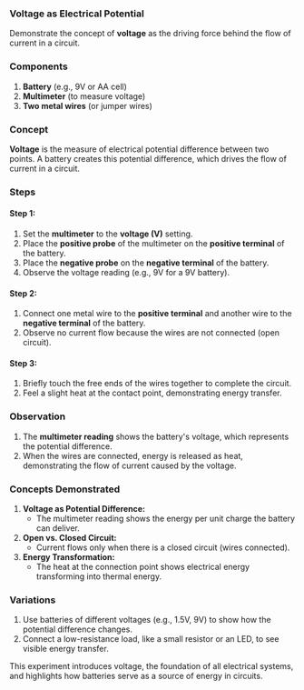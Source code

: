 ### **Voltage as Electrical Potential**

Demonstrate the concept of **voltage** as the driving force behind the flow of current in a circuit.

### **Components**

1. **Battery** (e.g., 9V or AA cell)
2. **Multimeter** (to measure voltage)
3. **Two metal wires** (or jumper wires)

### **Concept**

**Voltage** is the measure of electrical potential difference between two points. A battery creates this potential difference, which drives the flow of current in a circuit.

### **Steps**

#### Step 1:

1. Set the **multimeter** to the **voltage (V)** setting.
2. Place the **positive probe** of the multimeter on the **positive terminal** of the battery.
3. Place the **negative probe** on the **negative terminal** of the battery.
4. Observe the voltage reading (e.g., 9V for a 9V battery).

#### Step 2:

1. Connect one metal wire to the **positive terminal** and another wire to the **negative terminal** of the battery.
2. Observe no current flow because the wires are not connected (open circuit).

#### Step 3:

1. Briefly touch the free ends of the wires together to complete the circuit.
2. Feel a slight heat at the contact point, demonstrating energy transfer.

### **Observation**

1. The **multimeter reading** shows the battery's voltage, which represents the potential difference.
2. When the wires are connected, energy is released as heat, demonstrating the flow of current caused by the voltage.

### **Concepts Demonstrated**

1. **Voltage as Potential Difference:**
   - The multimeter reading shows the energy per unit charge the battery can deliver.
2. **Open vs. Closed Circuit:**
   - Current flows only when there is a closed circuit (wires connected).
3. **Energy Transformation:**
   - The heat at the connection point shows electrical energy transforming into thermal energy.

### **Variations**

1. Use batteries of different voltages (e.g., 1.5V, 9V) to show how the potential difference changes.
2. Connect a low-resistance load, like a small resistor or an LED, to see visible energy transfer.

This experiment introduces voltage, the foundation of all electrical systems, and highlights how batteries serve as a source of energy in circuits.
